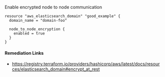 
Enable encrypted node to node communication

```hcl
resource "aws_elasticsearch_domain" "good_example" {
  domain_name = "domain-foo"
  
  node_to_node_encryption {
    enabled = true
  }
}
```

#### Remediation Links
 - https://registry.terraform.io/providers/hashicorp/aws/latest/docs/resources/elasticsearch_domain#encrypt_at_rest
        